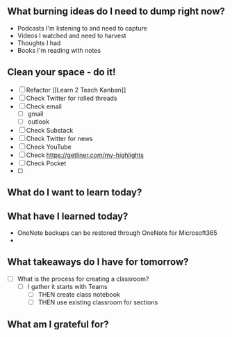 



## What burning ideas do I need to dump right now?

- Podcasts I'm listening to and need to capture
- Videos I watched and need to harvest
- Thoughts I had
- Books I'm reading with notes



## Clean your space - do it!


- [ ] Refactor [[Learn 2 Teach Kanban]]
- [ ] Check Twitter for rolled threads
- [ ] Check email
	- [ ] gmail
	- [ ] outlook
- [ ] Check Substack
- [ ] Check Twitter for news
- [ ] Check YouTube
- [ ] Check https://getliner.com/my-highlights
- [ ] Check Pocket
- [ ] 

## What do I want to learn today?

## What have I learned today?

- OneNote backups can be restored through OneNote for Microsoft365
- 


## What takeaways do I have for tomorrow?

- [ ] What is the process for creating a classroom? 
	- [ ] I gather it starts with Teams 
		- [ ] THEN create class notebook 
		- [ ] THEN use existing classroom for sections

## What am I grateful for?


